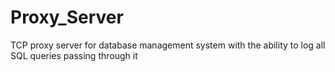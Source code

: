 # Proxy_Server
TCP proxy server for database management system with the ability to log all SQL queries passing through it
